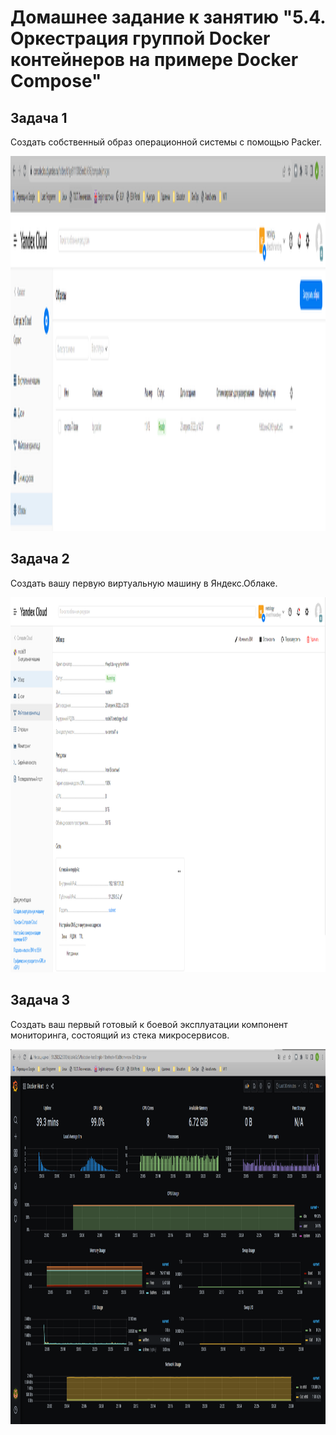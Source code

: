 #  Домашнее задание к занятию "5.4. Оркестрация группой Docker контейнеров на примере Docker Compose"

## Задача 1

Создать собственный образ операционной системы с помощью Packer.

<p align="center">
  <img width="900" height="600" src="./pic/5.4.1.png">
</p>

## Задача 2

Создать вашу первую виртуальную машину в Яндекс.Облаке.

<p align="center">
  <img width="900" height="600" src="./pic/5.4.2.png">
</p>

## Задача 3

Создать ваш первый готовый к боевой эксплуатации компонент мониторинга, состоящий из стека микросервисов.

<p align="center">
  <img width="900" height="600" src="./pic/5.4.3.png">
</p>


